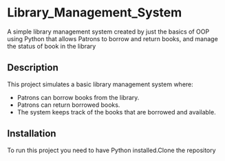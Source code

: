 # Library_Management_System
A simple library management system created by just the basics of OOP using Python that allows Patrons to borrow and return books, and manage the status of book in the library
<br>

## Description
This project simulates a basic library management system where:<br>
- Patrons can borrow books from the library.<br>
- Patrons can return borrowed books.<br>
- The system keeps track of the books that are borrowed and available.<br>

## Installation
To run this project you need to have Python installed.Clone the repository 


